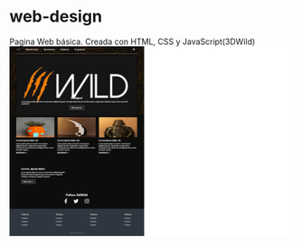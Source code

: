 # web-design
Pagina Web básica. Creada con HTML, CSS y JavaScript(3DWild)
![web 3DWild](https://raw.githubusercontent.com/felipe-gerula/web-design/master/img/3Dwild.png)
